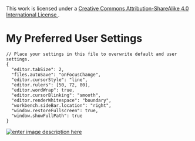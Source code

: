 This work is licensed under a [Creative Commons Attribution-ShareAlike 4.0 International License ](http://creativecommons.org/licenses/by-sa/4.0/).

# My Preferred User Settings

```conjsonfig
// Place your settings in this file to overwrite default and user settings.
{
  "editor.tabSize": 2,
  "files.autoSave": "onFocusChange",
  "editor.cursorStyle": "line",
  "editor.rulers": [50, 72, 80],
  "editor.wordWrap": true,
  "editor.cursorBlinking": "smooth",
  "editor.renderWhitespace": "boundary",
  "workbench.sideBar.location": "right",
  "window.restoreFullscreen": true,
  "window.showFullPath": true
}
```

[![enter image description here](https://i.creativecommons.org/l/by-sa/4.0/80x15.png) ](http://creativecommons.org/licenses/by-sa/4.0/)